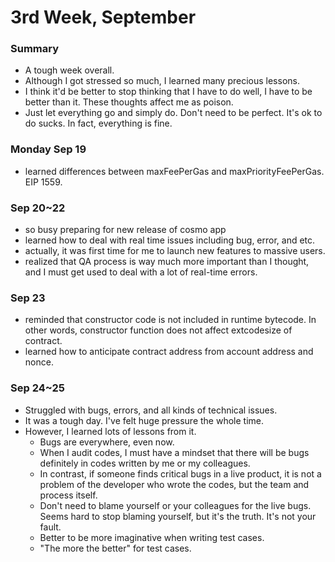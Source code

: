 # 3rd Week, September

### Summary

- A tough week overall.
- Although I got stressed so much, I learned many precious lessons.
- I think it'd be better to stop thinking that I have to do well, I have to be better than it. These thoughts affect me as poison.
- Just let everything go and simply do. Don't need to be perfect. It's ok to do sucks. In fact, everything is fine.

### Monday Sep 19

- learned differences between maxFeePerGas and maxPriorityFeePerGas. EIP 1559.

### Sep 20~22

- so busy preparing for new release of cosmo app
- learned how to deal with real time issues including bug, error, and etc.
- actually, it was first time for me to launch new features to massive users.
- realized that QA process is way much more important than I thought, and I must get used to deal with a lot of real-time errors.

### Sep 23

- reminded that constructor code is not included in runtime bytecode. In other words, constructor function does not affect extcodesize of contract.
- learned how to anticipate contract address from account address and nonce.

### Sep 24~25

- Struggled with bugs, errors, and all kinds of technical issues.
- It was a tough day. I've felt huge pressure the whole time.
- However, I learned lots of lessons from it.
  - Bugs are everywhere, even now.
  - When I audit codes, I must have a mindset that there will be bugs definitely in codes written by me or my colleagues.
  - In contrast, if someone finds critical bugs in a live product, it is not a problem of the developer who wrote the codes, but the team and process itself.
  - Don't need to blame yourself or your colleagues for the live bugs. Seems hard to stop blaming yourself, but it's the truth. It's not your fault.
  - Better to be more imaginative when writing test cases.
  - "The more the better" for test cases.
